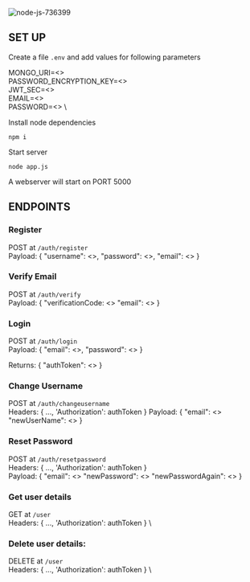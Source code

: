 ![node-js-736399](https://user-images.githubusercontent.com/31051721/134802435-a2ac2c64-d7ad-4d9d-945c-a2cb464d31da.png)



## SET UP

Create a file `.env` and add values for following parameters

MONGO_URI=<> \
PASSWORD_ENCRYPTION_KEY=<> \
JWT_SEC=<> \
EMAIL=<> \
PASSWORD=<> \

Install node dependencies

`npm i`

Start server

`node app.js`

A webserver will start on PORT 5000

## ENDPOINTS

### Register

POST at `/auth/register` \
Payload:
{ 
    "username": <>,
    "password": <>,
    "email": <>
}

### Verify Email
 
POST at `/auth/verify` \
Payload:
{
    "verificationCode: <>
    "email": <>
}

### Login

POST at `/auth/login` \
Payload:
{
    "email": <>,
    "password": <>
}

Returns:
{
    "authToken": <>
}

### Change Username
 
POST at `/auth/changeusername` \
Headers: 
{
    ...,
    'Authorization': authToken
} 
Payload: 
{
    "email": <>
    "newUserName": <>
} 

### Reset Password

POST at `/auth/resetpassword` \
Headers: 
{
    ...,
    'Authorization': authToken
} \
Payload: 
{
    "email": <>
    "newPassword": <>
    "newPasswordAgain": <>
} 

### Get user details

GET at `/user` \
Headers: 
{
    ...,
    'Authorization': authToken
} \

### Delete user details:

DELETE at `/user` \
Headers: 
{
    ...,
    'Authorization': authToken
} \




